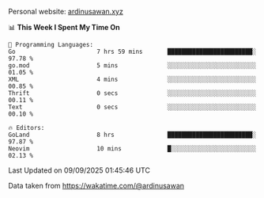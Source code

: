 Personal website: [ardinusawan.xyz](https://ardinusawan.xyz)

<!--START_SECTION:waka-->
📊 **This Week I Spent My Time On** 

```text
💬 Programming Languages: 
Go                       7 hrs 59 mins       ████████████████████████░   97.78 % 
go.mod                   5 mins              ░░░░░░░░░░░░░░░░░░░░░░░░░   01.05 % 
XML                      4 mins              ░░░░░░░░░░░░░░░░░░░░░░░░░   00.85 % 
Thrift                   0 secs              ░░░░░░░░░░░░░░░░░░░░░░░░░   00.11 % 
Text                     0 secs              ░░░░░░░░░░░░░░░░░░░░░░░░░   00.10 % 

🔥 Editors: 
GoLand                   8 hrs               ████████████████████████░   97.87 % 
Neovim                   10 mins             █░░░░░░░░░░░░░░░░░░░░░░░░   02.13 % 
```


 Last Updated on 09/09/2025 01:45:46 UTC
<!--END_SECTION:waka-->
Data taken from https://wakatime.com/@ardinusawan
